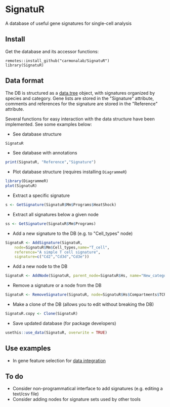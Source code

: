 # SignatuR

A database of useful gene signatures for single-cell analysis


## Install
Get the database and its accessor functions:
```
remotes::install_github("carmonalab/SignatuR")
library(SignatuR)
```

## Data format

The DB is structured as a [data.tree](https://cran.r-project.org/web/packages/data.tree/vignettes/data.tree.html) object, with signatures organized by species and category.
Gene lists are stored in the "Signature" attribute, comments and references for the signature are stored in the "Reference" attribute.

Several functions for easy interaction with the data structure have been implemented. See some examples below:


* See database structure
```r
SignatuR
```

* See database with annotations
```r
print(SignatuR, "Reference","Signature")
```

* Plot database structure (requires installing `DiagrammeR`)
```r
library(DiagrammeR)
plot(SignatuR)
```

* Extract a specific signature
```r
s <- GetSignature(SignatuR$Mm$Programs$HeatShock)
```

* Extract all signatures below a given node
```r
ss <- GetSignature(SignatuR$Mm$Programs)
```

* Add a new signature to the DB (e.g. to "Cell_types" node)
```r
SignatuR <- AddSignature(SignatuR,
	node=SignatuR$Mm$Cell_types,name="T_cell",
	reference="A simple T cell signature",
	signature=c("Cd2","Cd3d","Cd3e"))
```

* Add a new node to the DB
```r
SignatuR <- AddNode(SignatuR, parent_node=SignatuR$Hs, name="New_category")
```

* Remove a signature or a node from the DB
```r
SignatuR <- RemoveSignature(SignatuR, node=SignatuR$Hs$Compartments$TCR)
```

* Make a clone of the DB (allows you to edit without breaking the DB)
```r
SignatuR.copy <- Clone(SignatuR)
```

* Save updated database (for package developers)
```r
usethis::use_data(SignatuR, overwrite = TRUE)
```


## Use examples

* In gene feature selection for [data integration](https://carmonalab.github.io/STACAS.demo/STACAS.demo.html#important-notes)

## To do

* Consider non-programmatical interface to add signatures (e.g. editing a text/csv file)
* Consider adding nodes for signature sets used by other tools

